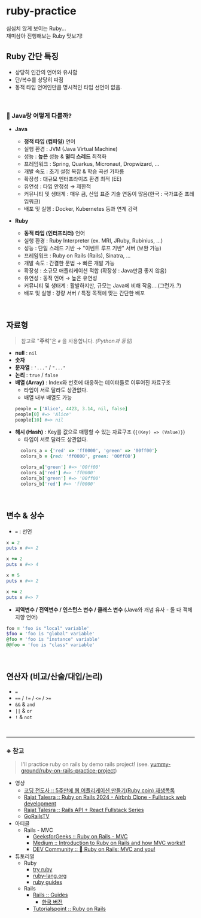 # ruby-practice
심심치 않게 보이는 Ruby...<br/>
재미삼아 진행해보는 Ruby 맛보기!
<br/>

## Ruby 간단 특징
- 상당히 인간의 언어와 유사함
- 단/복수를 상당히 따짐
- 동적 타입 언어인만큼 명시적인 타입 선언이 없음.

<br/>

### 🤔 Java랑 어떻게 다를까?
- **Java**
  - **정적 타입 (컴파일)** 언어
  - 실행 환경 : JVM (Java Virtual Machine)
  - 성능 : **높은** 성능 & **멀티 스레드** 최적화
  - 프레임워크 : Spring, Quarkus, Micronaut, Dropwizard, ...
  - 개발 속도 : 초기 설정 복잡 & 학습 곡선 가파름
  - 확장성 : 대규모 엔터프라이즈 환경 최적 (EE)
  - 유연성 : 타입 안정성 → 제한적
  - 커뮤니티 및 생태계 : 매우 큼, 산업 표준 기술 연동이 많음(한국 : 국가표준 프레임워크) 
  - 배포 및 실행 : Docker, Kubernetes 등과 연계 강력


- **Ruby**
  - **동적 타입 (인터프리터)** 언어 
  - 실행 환경 : Ruby Interpreter (ex. MRI, JRuby, Rubinius, ...)
  - 성능 : 단일 스레드 기반 → "이벤트 루프 기반" 서버 (보완 가능)
  - 프레임워크 : Ruby on Rails (Rails), Sinatra, ...
  - 개발 속도 : 간결한 문법 → 빠른 개발 가능
  - 확장성 : 소규모 애플리케이션 적합 (확장성 : Java만큼 좋지 않음)
  - 유연성 : 동적 언어 → 높은 유연성
  - 커뮤니티 및 생태계 : 활발하지만, 규모는 Java에 비해 작음....(그런가..?)
  - 배포 및 실행 : 경량 서버 / 특정 목적에 맞는 간단한 배포

<br/>    

## 자료형
> 참고로 "**주석**"은 `#` 을 사용합니다. _(Python과 동일)_ 
- **null** : `nil`
- **숫자**
- **문자열** : `'...'` / `"..."`
- **논리** : `true` / `false`
- **배열 (Array)** : Index와 번호에 대응하는 데이터들로 이루어진 자료구조
    - 타입이 서로 달라도 상관없다. 
    - 배열 내부 배열도 가능
    ```ruby
    people = ['Alice', 4423, 3.14, nil, false]
    people[0] #=> 'Alice'
    people[10] #=> nil
    ```
- **해시 (Hash)** : Key를 값으로 매핑할 수 있는 자료구조 (`{(Key) => (Value)}`)
    - 타입이 서로 달라도 상관없다.
    ```ruby
      colors_a = {'red' => 'ff0000', 'green' => '00ff00'}
      colors_b = {red: 'ff0000', green: '00ff00'}
  
      colors_a['green'] #=> '00ff00'
      colors_a['red'] #=> 'ff0000'
      colors_b['green'] #=> '00ff00'
      colors_b['red'] #=> 'ff0000'
     ```

<br/>  

## 변수 & 상수
- `=` : 선언
```ruby
x = 2 
puts x #=> 2

x += 2
puts x #=> 4

x = 5
puts x #=> 2

x += 2
puts x #=> 7
```
- **지역변수 / 전역변수 / 인스턴스 변수 / 클래스 변수** (Java와 개념 유사 - 둘 다 객체지향 언어)
```ruby
foo = 'foo is "local" variable'
$foo = 'foo is "global" variable'
@foo = 'foo is "instance" variable'
@@foo = 'foo is "class" variable'
```

<br/>    

## 연산자 (비교/산술/대입/논리)
- `=`
- `==` / `!=` / `<=` / `>=`
- `&&` & `and`
- `||` & `or`
- `!` & `not`


<br/>    

----
### ※ 참고
> I'll practice ruby on rails by demo rails project! (see. [yummy-ground/ruby-on-rails-practice-project](https://github.com/yummy-ground/ruby-on-rails-practice-project))
- 영상
  - [코딩 전도사 :: 5주만에 웹 어플리케이션 만들기(Ruby coin) 재생목록](https://www.youtube.com/watch?v=iNrT0O2_MQM&list=PLEBQPmkNcLCIE9ERi4k_nUkGgJoBizx6s)
  - [Rajat Talesra :: Ruby on Rails 2024 - Airbnb Clone - Fullstack web development](https://www.youtube.com/watch?v=CFk87gt_4JM&list=PLoDt3UyLUtch1KR0U_UZ9GXJ5NRe-7BAh)
  - [Rajat Talesra :: Rails API + React Fullstack Series](https://www.youtube.com/watch?v=O319tmmhrM8&list=PLoDt3UyLUtcjboxJVcObKvV_uNFeA8QCf)
  - [GoRailsTV](https://www.youtube.com/@GorailsTV)
- 아티클
  - Rails - MVC
    - [GeeksforGeeks :: Ruby on Rails - MVC](https://www.geeksforgeeks.org/ruby-on-rails-mvc/)
    - [Medium :: Introduction to Ruby on Rails and how MVC works!!](https://medium.com/nerd-for-tech/introduction-to-ruby-on-rails-and-how-mvc-works-c56dff61dce5) 
    - [DEV Community :: 🚀 Ruby on Rails: MVC and you!](https://dev.to/dumebii/model-view-controller-in-rails-a-deep-dive-into-the-mvc-architecture-4oi1)
- 튜토리얼
  - Ruby
    - [try ruby](https://try.ruby-lang.org/) 
    - [ruby-lang.org](https://www.ruby-lang.org/ko/documentation/)
    - [ruby guides](https://www.rubyguides.com/)
  - Rails
    - [Rails :: Guides](https://guides.rubyonrails.org/index.html)
      - [한국 버전](https://rubykr.github.io/rails_guides/index.html)
    - [Tutorialspoint :: Ruby on Rails](https://www.tutorialspoint.com/ruby-on-rails/index.htm)